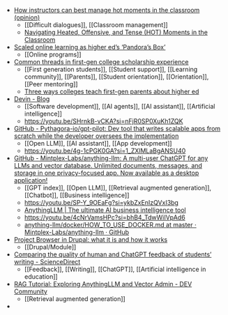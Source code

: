 - [How instructors can best manage hot moments in the classroom (opinion)](https://www.insidehighered.com/opinion/career-advice/2024/03/14/how-instructors-can-best-manage-hot-moments-classroom-opinion?mc_cid=efa41c2685)
	- [[Difficult dialogues]], [[Classroom management]]
	- [Navigating Heated, Offensive, and Tense (HOT) Moments in the Classroom](https://ctl.columbia.edu/resources-and-technology/resources/navigating-hot-moments/)
- [Scaled online learning as higher ed’s ‘Pandora’s Box’](https://www.insidehighered.com/opinion/blogs/learning-innovation/2024/03/14/scaled-online-learning-higher-eds-pandoras-box?mc_cid=efa41c2685)
	- [[Online programs]]
- [Common threads in first-gen college scholarship experience](https://www.insidehighered.com/news/student-success/college-experience/2024/03/13/common-threads-first-gen-college-scholarship)
	- [[First generation students]], [[Student support]], [[Learning community]], [[Parents]], [[Student orientation]], [[Orientation]], [[Peer mentoring]]
	- [Three ways colleges teach first-gen parents about higher ed](https://www.insidehighered.com/news/student-success/college-experience/2023/10/13/three-ways-colleges-teach-first-gen-parents)
- [Devin - Blog](https://www.cognition-labs.com/blog)
	- [[Software development]], [[AI agents]], [[AI assistant]], [[Artificial intelligence]]
	- https://youtu.be/SHrnkB-vCKA?si=nFjR0SP0XuKh1ZQK
- [GitHub - Pythagora-io/gpt-pilot: Dev tool that writes scalable apps from scratch while the developer oversees the implementation](https://github.com/Pythagora-io/gpt-pilot)
	- [[Open LLM]], [[AI assistant]], [[App development]]
	- https://youtu.be/4g-1cPGK0GA?si=1_ZXlMLaBgANSU40
- [GitHub - Mintplex-Labs/anything-llm: A multi-user ChatGPT for any LLMs and vector database. Unlimited documents, messages, and storage in one privacy-focused app. Now available as a desktop application!](https://github.com/Mintplex-Labs/anything-llm?tab=readme-ov-file)
	- [[GPT index]], [[Open LLM]], [[Retrieval augmented generation]], [[Chatbot]], [[Business intelligence]]
	- https://youtu.be/SP-Y_9OEaFg?si=ykbZxEnIzQVxI3bg
	- [AnythingLLM | The ultimate AI business intelligence tool](https://useanything.com/)
	- https://youtu.be/4cNrVamsHPc?si=bhB4_TdwWiIVpAd6
	- [anything-llm/docker/HOW_TO_USE_DOCKER.md at master · Mintplex-Labs/anything-llm · GitHub](https://github.com/Mintplex-Labs/anything-llm/blob/master/docker/HOW_TO_USE_DOCKER.md#recommend-way-to-run-dockerized-anythingllm)
- [Project Browser in Drupal: what it is and how it works](https://imagexmedia.com/blog/drupal-project-browser)
	- [[Drupal/Module]]
- [Comparing the quality of human and ChatGPT feedback of students’ writing - ScienceDirect](https://www.sciencedirect.com/science/article/pii/S0959475224000215?dgcid=author)
	- [[Feedback]], [[Writing]], [[ChatGPT]], [[Artificial intelligence in education]]
- [RAG Tutorial: Exploring AnythingLLM and Vector Admin - DEV Community](https://dev.to/worldlinetech/rag-tutorial-exploring-anythingllm-and-vector-admin-4i3c)
	- [[Retrieval augmented generation]]
-